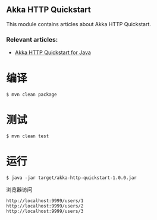 ## Akka HTTP Quickstart

This module contains articles about Akka HTTP Quickstart.

### Relevant articles:

- [Akka HTTP Quickstart for Java](https://developer.lightbend.com/guides/akka-http-quickstart-java/)

# 编译

```
$ mvn clean package
```

# 测试

```
$ mvn clean test
```

# 运行

```
$ java -jar target/akka-http-quickstart-1.0.0.jar
```

浏览器访问

```
http://localhost:9999/users/1
http://localhost:9999/users/2
http://localhost:9999/users/3 
```

